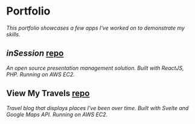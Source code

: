 # Portfolio

_This portfolio showcases a few apps I've worked on to demonstrate my skills._

## _inSession_ [repo](https://github.com/cortes-web-tech/inSession)

_An open source presentation management solution._
_Built with ReactJS, PHP. Running on AWS EC2._

## View My Travels [repo](https://github.com/cortes-web-tech/viewMyTravels)

_Travel blog that displays places I've been over time._
_Built with Svelte and Google Maps API. Running on AWS EC2._
